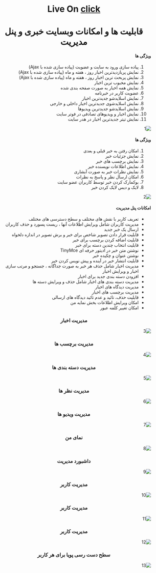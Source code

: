 <div dir="rtl">
    <h1 style="text-align: center;">Live On <a href="https://news.mydotnetprojects.ir">click</a></h1>
    <h1 style="text-align: center;">قابلیت ها و امکانات وبسایت خبری و پنل مدیریت</h1>
    <h4>ویژگی ها</h4>
    <ol>
            <li>پیاده سازی ورود به سایت و عضویت  (پیاده سازی شده با Ajax)</li>
            <li>نمایش پربازدیدترین اخبار روز ، هفته و ماه (پیاده سازی شده با Ajax)</li>
            <li>نمایش پربحث ترین اخبار روز ، هفته و ماه (پیاده سازی شده با Ajax)</li>
            <li>نمایش محبوب ترین اخبار</li>
            <li>نمایش همه اخبار به صورت صفحه بندی شده</li>
            <li>عضویت کاربر در خبرنامه</li>
            <li>نمایش اسلایدشو جدیدترین اخبار</li>
            <li>نمایش اسلایدشوی جدیدترین اخبار داخلی و خارجی</li>
            <li>نمایش اسلایدشو جدیدترین ویدیوها</li>
            <li>نمایش اخبار و ویدیوهای تصادفی در فوتر سایت</li>
            <li>نمایش تیتر جدیدترین اخبار در هدر سایت</li>
        </ol>
    <img src="./markdown/1.png" alt="1">
    <h4>ویژگی ها</h4>
    <ol>
            <li>امکان رفتن به خبر قبلی و بعدی</li>
            <li>نمایش جزئیات خبر</li>
            <li>نمایش برچسب های خبر</li>
            <li>نمایش اطلاعات نویسنده خبر</li>
            <li>نمایش نظرات خبر به صورت آبشاری</li>
            <li>امکان ارسال نظر و پاسخ به نظرات</li>
            <li>بوکمارک کردن خبر توسط کاربران عضو سایت</li>
            <li>لایک و دیس لایک کردن خبر</li>
        </ol>
    <img src="./markdown/2.png" alt="2">
    <h4>امکانات پنل مدیریت</h4>
    <ul>
        <li>تعریف کاربر با نقش های مختلف و سطح دسترسی های مختلف</li>
        <li>مدیریت کاربران شامل ویرایش اطلاعات آنها ، ریست پسورد و حذف کاربران</li>
        <li>ارسال یک خبر جدید </li>
        <li>قابلیت قرار دادن تصویر شاخص برای خبر و برش تصویر در اندازه دلخواه</li>
        <li>قابلیت اضافه کردن برچسب برای خبر</li>
        <li>قابلیت انتخاب چندین دسته برای خبر</li>
        <li>نوشتن متن خبر در ادیتور حرفه ای TinyMce</li>
        <li>نوشتن عنوان و چکیده خبر</li>
        <li>قابلیت انتشار خبر در آینده و پیش نویس کردن خبر</li>
        <li>مدیریت اخبار شامل حذف هر خبر به صورت جداگانه ، جستجو و مرتب سازی اخبار و ویرایش اخبار</li>
        <li>افزودن دسته بندی جدید برای اخبار</li>
        <li>مدیریت دسته بندی های اخبار شامل حذف و ویرایش دسته ها</li>
        <li>مدیریت دیدگاه های اخبار</li>
        <li>مدیریت برچسب های اخبار</li>
        <li>قابلیت حذف، تائید و عدم تائید دیدگاه های ارسالی</li>
        <li>امکان ویرایش اطلاعات بخش نمایه من</li>
        <li>امکان تغییر کلمه عبور</li>
    </ul>
     <h3 style="text-align: center;">مدیریت اخبار</h3>
     <img src="./markdown/3.png" alt="3">
     <h3 style="text-align: center;">مدیریت برچسب ها</h3>
     <img src="./markdown/4.png" alt="4">
      <h3 style="text-align: center;">مدیریت دسته بندی ها</h3>
     <img src="./markdown/5.png" alt="5">
     <h3 style="text-align: center;">مدیریت نظر ها</h3>
     <img src="./markdown/6.png" alt="6">
     <h3 style="text-align: center;">مدیریت ویدیو ها</h3>
     <img src="./markdown/7.png" alt="7">
     <h3 style="text-align: center;"> نمای من </h3>
     <img src="./markdown/8.png" alt="8">
     <h3 style="text-align: center;"> داشبورد مدیریت</h3>
     <img src="./markdown/9.png" alt="9">
     <h3 style="text-align: center;">  مدیریت کاربر</h3>
     <img src="./markdown/10.png" alt="10">
      <h3 style="text-align: center;">  مدیریت کاربر</h3>
     <img src="./markdown/11.png" alt="11">
      <h3 style="text-align: center;">  مدیریت کاربر</h3>
     <img src="./markdown/12.png" alt="12">
      <h3 style="text-align: center;">سطح دست رسی پویا برای هر کاربر</h3>
     <img src="./markdown/13.png" alt="13">
</div>